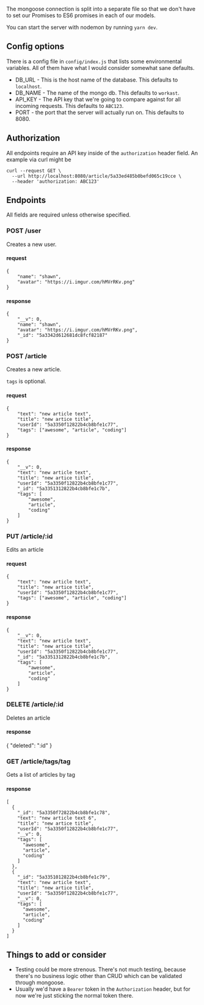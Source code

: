 
The mongoose connection is split into a separate file so that we don't have to set our Promises to ES6 promises in each of our models.

You can start the server with nodemon by running `yarn dev`.

## Config options ##
There is a config file in `config/index.js` that lists some environmental variables.  All of them have what I would consider somewhat sane defaults.

* DB_URL - This is the host name of the database.  This defaults to `localhost`.
* DB_NAME - The name of the mongo db.  This defaults to `workast`.
* API_KEY - The API key that we're going to compare against for all incoming requests.  This defaults to `ABC123`.
* PORT - the port that the server will actually run on.  This defaults to 8080.


## Authorization ##
All endpoints require an API key inside of the `authorization` header field.  An example via curl might be

```
curl --request GET \
  --url http://localhost:8080/article/5a33ed485b0befd065c19cce \
  --header 'authorization: ABC123'
```

## Endpoints ##
All fields are required unless otherwise specified.

### POST /user ###
Creates a new user.

#### request ####
```
{
	"name": "shawn",
	"avatar": "https://i.imgur.com/hMVrRKv.png"
}
```
#### response ####
```
{
	"__v": 0,
	"name": "shawn",
	"avatar": "https://i.imgur.com/hMVrRKv.png",
	"_id": "5a3342d612681dc8fcf82187"
}
```

### POST /article ###
Creates a new article.

`tags` is optional.

#### request ####
```
{
	"text": "new article text",
	"title": "new artice title",
	"userId": "5a3350f12822b4cb8bfe1c77",
	"tags": ["awesome", "article", "coding"]
}
```
#### response ####
```
{
	"__v": 0,
	"text": "new article text",
	"title": "new artice title",
	"userId": "5a3350f12822b4cb8bfe1c77",
	"_id": "5a3351312822b4cb8bfe1c7b",
	"tags": [
		"awesome",
		"article",
		"coding"
	]
}
```

### PUT /article/:id ###
Edits an article

#### request ####
```
{
	"text": "new article text",
	"title": "new artice title",
	"userId": "5a3350f12822b4cb8bfe1c77",
	"tags": ["awesome", "article", "coding"]
}
```
#### response ####
```
{
	"__v": 0,
	"text": "new article text",
	"title": "new artice title",
	"userId": "5a3350f12822b4cb8bfe1c77",
	"_id": "5a3351312822b4cb8bfe1c7b",
	"tags": [
		"awesome",
		"article",
		"coding"
	]
}
```

### DELETE /article/:id ###
Deletes an article

#### response ####
{ "deleted": ":id" }

### GET /article/tags/tag ###
Gets a list of articles by tag

#### response ####
```
[
  {
    "_id": "5a3350f72822b4cb8bfe1c78",
    "text": "new article text 6",
    "title": "new artice title",
    "userId": "5a3350f12822b4cb8bfe1c77",
    "__v": 0,
    "tags": [
      "awesome",
      "article",
      "coding"
    ]
  },
  {
    "_id": "5a3351012822b4cb8bfe1c79",
    "text": "new article text",
    "title": "new artice title",
    "userId": "5a3350f12822b4cb8bfe1c77",
    "__v": 0,
    "tags": [
      "awesome",
      "article",
      "coding"
    ]
  }
]
```

## Things to add or consider
* Testing could be more strenous.  There's not much testing, because there's no business logic other than CRUD which can be validated through mongoose.
* Usually we'd have a `Bearer` token in the `Authorization` header, but for now we're just sticking the normal token there.